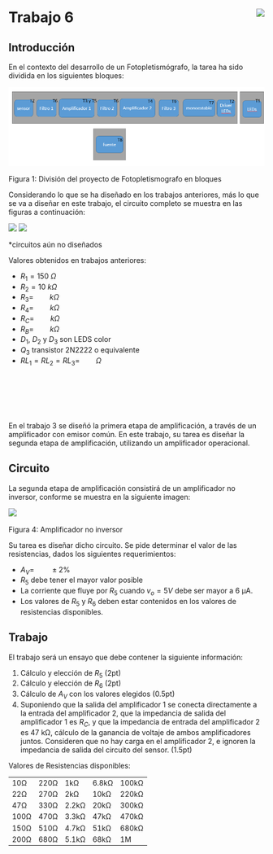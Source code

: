 # <img src="https://julianodb.github.io/SISTEMAS_ELECTRONICOS_PARA_INGENIERIA_BIOMEDICA/img/logo_fing.png?raw=true" align="right" height="45"> Trabajo 6

## Introducción

En el contexto del desarrollo de un Fotopletismógrafo, la tarea ha sido dividida en los siguientes bloques:

![TX_bloques](../img/TX_bloques.png)

Figura 1: División del proyecto de Fotopletismografo en bloques

Considerando lo que se ha diseñado en los trabajos anteriores, más lo que se va a diseñar en este trabajo, el circuito completo se muestra en las figuras a continuación:

<img src="https://julianodb.github.io/electronic_circuits_diagrams/T4a.png" width="800">

<img src="https://julianodb.github.io/electronic_circuits_diagrams/T4b.png" width="800">

*circuitos aún no diseñados

Valores obtenidos en trabajos anteriores:
- $R_1 = 150\ \Omega$
- $R_2 = 10\ k\Omega$
- $R_3 = \qquad k\Omega$
- $R_4 = \qquad k\Omega$
- $R_C = \qquad k\Omega$
- $R_B = \qquad k\Omega$
- $D_1$, $D_2$ y $D_3$ son LEDS color 
- $Q_3$ transistor 2N2222 o equivalente
- $RL_1 = RL_2 = RL_3= \qquad \Omega$

&nbsp;

&nbsp;

&nbsp;

En el trabajo 3 se diseñó la primera etapa de amplificación, a través de un amplificador con emisor común. En este trabajo, su tarea es diseñar la segunda etapa de amplificación, utilizando un amplificador operacional.

## Circuito

La segunda etapa de amplificación consistirá de un amplificador no inversor, conforme se muestra en la siguiente imagen:

<img src="https://julianodb.github.io/electronic_circuits_diagrams/amplifier_non_inverting.png" width="300"> 

Figura 4: Amplificador no inversor

Su tarea es diseñar dicho circuito. Se pide determinar el valor de las resistencias, dados los siguientes requerimientos:
- $A_V = \qquad \pm 2\%$
- $R_5$ debe tener el mayor valor posible
- La corriente que fluye por $R_5$ cuando $v_o = 5V$ debe ser mayor a 6 μA.
- Los valores de $R_5$ y $R_6$ deben estar contenidos en los valores de resistencias disponibles.

## Trabajo

El trabajo será un ensayo que debe contener la siguiente información:

1. Cálculo y elección de $R_5$ (2pt)
1. Cálculo y elección de $R_6$ (2pt)
1. Cálculo de $A_V$ con los valores elegidos (0.5pt)
1. Suponiendo que la salida del amplificador 1 se conecta directamente a la entrada del amplificador 2, que la impedancia de salida del amplificador 1 es $R_C$, y que la impedancia de entrada del amplificador 2 es 47 kΩ, cálculo de la ganancia de voltaje de ambos amplificadores juntos. Consideren que no hay carga en el amplificador 2, e ignoren la impedancia de salida del circuito del sensor. (1.5pt)

Valores de Resistencias disponibles:

|   |  |        |       |  |
|------|------|-----------|------------|-------|
| 10Ω  | 220Ω | 1kΩ       | 6.8kΩ      | 100kΩ |
| 22Ω  | 270Ω | 2kΩ       | 10kΩ       | 220kΩ |
| 47Ω  | 330Ω | 2.2kΩ     | 20kΩ       | 300kΩ |
| 100Ω | 470Ω | 3.3kΩ     | 47kΩ       | 470kΩ |
| 150Ω | 510Ω | 4.7kΩ     | 51kΩ       | 680kΩ |
| 200Ω | 680Ω | 5.1kΩ     | 68kΩ       | 1M    |

